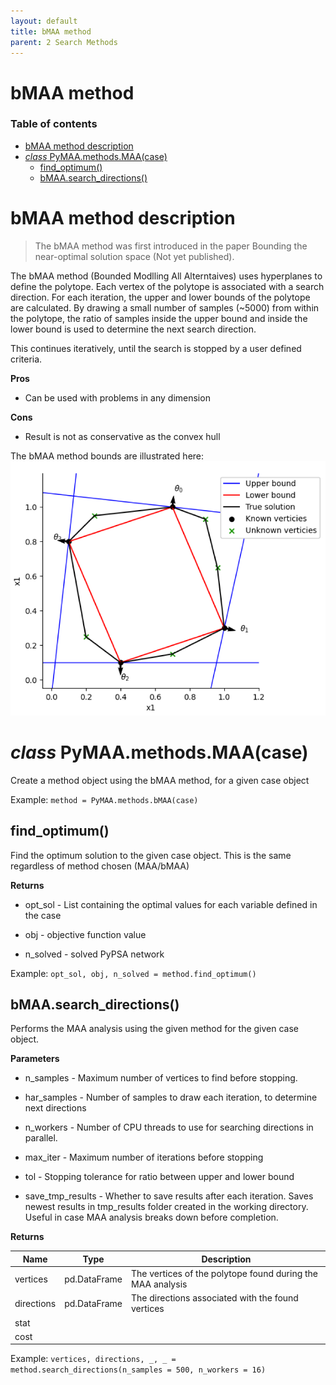 ```yaml
---
layout: default
title: bMAA method
parent: 2 Search Methods
---
```


# bMAA method

### Table of contents

- [bMAA method description](#bmaa-method-description)
- [*class* PyMAA.methods.MAA(case)](#class-pymaamethodsmaacase)
  - [find_optimum()](#find_optimum)
  - [bMAA.search_directions()](#bmaasearch_directionsn_samples-har_samples-n_workers--4-max_iter--30-tol--099-save_tmp_results--true-)

# bMAA method description

> The bMAA method was first introduced in the paper Bounding the near-optimal solution space (Not yet published).

The bMAA method (Bounded Modlling All Alterntaives) uses hyperplanes to define the polytope. Each vertex of the polytope is associated with a search direction. For each iteration, the upper and lower bounds of the polytope are calculated. By drawing a small number of samples (~5000) from within the polytope, the ratio of samples inside the upper bound and inside the lower bound is used to determine the next search direction.

 This continues iteratively, until the search is stopped by a user defined criteria. 

**Pros**

- Can be used with problems in any dimension

**Cons**

- Result is not as conservative as the convex hull

The bMAA method bounds are illustrated here:
![](bmaa_method_illustration.png)

# *class* PyMAA.methods.MAA(case)

Create a method object using the bMAA method, for a given case object

Example: `method = PyMAA.methods.bMAA(case)`

## find_optimum()

Find the optimum solution to the given case object. This is the same regardless of method chosen (MAA/bMAA)

**Returns**

- opt_sol - List containing the optimal values for each variable defined in the case

- obj - objective function value

- n_solved - solved PyPSA network

Example: `opt_sol, obj, n_solved = method.find_optimum()`

## bMAA.search_directions()

Performs the MAA analysis using the given method for the given case object.

**Parameters**

- n_samples - Maximum number of vertices to find before stopping.

- har_samples - Number of samples to draw each iteration, to determine next directions

- n_workers - Number of CPU threads to use for searching directions in parallel.

- max_iter - Maximum number of iterations before stopping

- tol - Stopping tolerance for ratio between upper and lower bound

- save_tmp_results - Whether to save results after each iteration. Saves newest results in tmp_results folder created in the working directory. Useful in case MAA analysis breaks down before completion.

**Returns**

| Name       | Type         | Description                                                |
| ---------- | ------------ | ---------------------------------------------------------- |
| vertices   | pd.DataFrame | The vertices of the polytope found during the MAA analysis |
| directions | pd.DataFrame | The directions associated with the found vertices          |
| stat       |              |                                                            |
| cost       |              |                                                            |

Example: `vertices, directions, _, _ = method.search_directions(n_samples = 500, n_workers = 16)`
